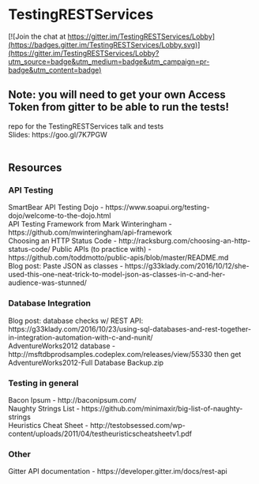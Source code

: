 # TestingRESTServices

[![Join the chat at https://gitter.im/TestingRESTServices/Lobby](https://badges.gitter.im/TestingRESTServices/Lobby.svg)](https://gitter.im/TestingRESTServices/Lobby?utm_source=badge&utm_medium=badge&utm_campaign=pr-badge&utm_content=badge)

<h2>Note: you will need to get your own Access Token from gitter to be able to run the tests!</h2>
repo for the TestingRESTServices talk and tests</br>
Slides: https://goo.gl/7K7PGW </br></br>
<h2>Resources</h2>

<h3>API Testing</h3>
SmartBear API Testing Dojo - https://www.soapui.org/testing-dojo/welcome-to-the-dojo.html </br>
API Testing Framework from Mark Winteringham - https://github.com/mwinteringham/api-framework </br>
Choosing an HTTP Status Code - http://racksburg.com/choosing-an-http-status-code/
Public APIs (to practice with) - https://github.com/toddmotto/public-apis/blob/master/README.md </br>
Blog post: Paste JSON as classes - https://g33klady.com/2016/10/12/she-used-this-one-neat-trick-to-model-json-as-classes-in-c-and-her-audience-was-stunned/ </br>

<h3>Database Integration</h3>
Blog post: database checks w/ REST API: https://g33klady.com/2016/10/23/using-sql-databases-and-rest-together-in-integration-automation-with-c-and-nunit/ </br>
AdventureWorks2012 database - http://msftdbprodsamples.codeplex.com/releases/view/55330 then get AdventureWorks2012-Full Database Backup.zip </br>

<h3>Testing in general</h3>
Bacon Ipsum  - http://baconipsum.com/ </br>
Naughty Strings List - https://github.com/minimaxir/big-list-of-naughty-strings </br>
Heuristics Cheat Sheet - http://testobsessed.com/wp-content/uploads/2011/04/testheuristicscheatsheetv1.pdf </br>

<h3>Other</h3>
Gitter API documentation - https://developer.gitter.im/docs/rest-api </br>
